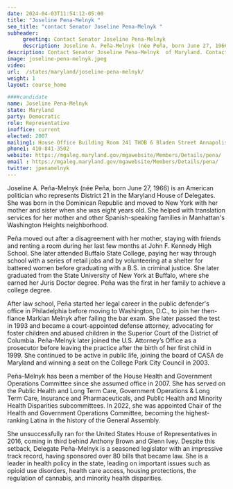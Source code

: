 ```yaml
---
date: 2024-04-03T11:54:12-05:00
title: "Joseline Pena-Melnyk "
seo_title: "contact Senator Joseline Pena-Melnyk "
subheader:
     greeting: Contact Senator Joseline Pena-Melnyk
     description: Joseline A. Peña-Melnyk (née Peña, born June 27, 1966) is an American politician who represents District 21 in the Maryland House of Delegates. She assumed office on January 10, 2007. Her current term ends on January 13, 2027.
description: Contact Senator Joseline Pena-Melnyk  of Maryland. Contact information for Joseline Pena-Melnyk  includes email address, phone number, and mailing address.
image: joseline-pena-melnyk.jpeg
video:
url:  /states/maryland/joseline-pena-melnyk/
weight: 1
layout: course_home

####candidate
name: Joseline Pena-Melnyk
state: Maryland
party: Democratic
role: Representative
inoffice: current
elected: 2007
mailing1: House Office Building Room 241 THOB 6 Bladen Street Annapolis, MD 21401
phone1: 410-841-3502
website: https://mgaleg.maryland.gov/mgawebsite/Members/Details/pena/
email : https://mgaleg.maryland.gov/mgawebsite/Members/Details/pena/
twitter: jpenamelnyk
---
```


Joseline A. Peña-Melnyk (née Peña, born June 27, 1966) is an American politician who represents District 21 in the Maryland House of Delegates. She was born in the Dominican Republic and moved to New York with her mother and sister when she was eight years old. She helped with translation services for her mother and other Spanish-speaking families in Manhattan's Washington Heights neighborhood.

Peña moved out after a disagreement with her mother, staying with friends and renting a room during her last few months at John F. Kennedy High School. She later attended Buffalo State College, paying her way through school with a series of retail jobs and by volunteering at a shelter for battered women before graduating with a B.S. in criminal justice. She later graduated from the State University of New York at Buffalo, where she earned her Juris Doctor degree. Peña was the first in her family to achieve a college degree.

After law school, Peña started her legal career in the public defender's office in Philadelphia before moving to Washington, D.C., to join her then-fiance Markian Melnyk after failing the bar exam. She later passed the test in 1993 and became a court-appointed defense attorney, advocating for foster children and abused children in the Superior Court of the District of Columbia. Peña-Melnyk later joined the U.S. Attorney’s Office as a prosecutor before leaving the practice after the birth of her first child in 1999. She continued to be active in public life, joining the board of CASA de Maryland and winning a seat on the College Park City Council in 2003.

Peña-Melnyk has been a member of the House Health and Government Operations Committee since she assumed office in 2007. She has served on the Public Health and Long Term Care, Government Operations & Long Term Care, Insurance and Pharmaceuticals, and Public Health and Minority Health Disparities subcommittees. In 2022, she was appointed Chair of the Health and Government Operations Committee, becoming the highest-ranking Latina in the history of the General Assembly.

She unsuccessfully ran for the United States House of Representatives in 2016, coming in third behind Anthony Brown and Glenn Ivey. Despite this setback, Delegate Peña-Melnyk is a seasoned legislator with an impressive track record, having sponsored over 80 bills that became law. She is a leader in health policy in the state, leading on important issues such as opioid use disorders, health care access, housing protections, the regulation of cannabis, and minority health disparities.
